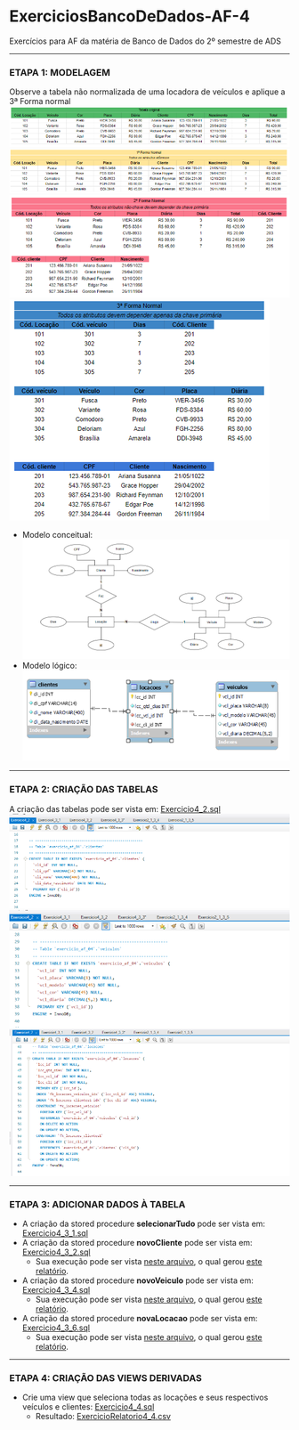 # ExerciciosBancoDeDados-AF-4
Exercícios para AF da matéria de Banco de Dados do 2º semestre de ADS

--- 
### ETAPA 1: MODELAGEM
Observe a tabela não normalizada de uma locadora de veículos e aplique a 3ª Forma normal<br>
![Exercicio4_1_1_0.png](https://github.com/YasminBrazASilva/ExerciciosBancoDeDados-AF-4/blob/main/Exercicio4_1_1_0.png)<br>
![Exercicio4_1_1_1.png](https://github.com/YasminBrazASilva/ExerciciosBancoDeDados-AF-4/blob/main/Exercicio4_1_1_1.png)<br>
![Exercicio4_1_1_2.png](https://github.com/YasminBrazASilva/ExerciciosBancoDeDados-AF-4/blob/main/Exercicio4_1_1_2.png)<br>
![Exercicio4_1_1_3.png](https://github.com/YasminBrazASilva/ExerciciosBancoDeDados-AF-4/blob/main/Exercicio4_1_1_3.png)<br>

* Modelo conceitual: <br>
   ![ExercicioModeloConceitual4_1_2.png](https://github.com/YasminBrazASilva/ExerciciosBancoDeDados-AF-4/blob/main/ExercicioModeloConceitual4_1_2.png)<br>
* Modelo lógico: <br>
   ![ExercicioModeloLogico4_1_2.png](https://github.com/YasminBrazASilva/ExerciciosBancoDeDados-AF-4/blob/main/ExercicioModeloLogico4_1_2.png)<br>

---
### ETAPA 2: CRIAÇÃO DAS TABELAS

A criação das tabelas pode ser vista em: [Exercicio4_2.sql](https://github.com/YasminBrazASilva/ExerciciosBancoDeDados-AF-4/blob/main/Exercicio4_2.sql) <br> 
  ![ExercicioTela4_2_1.png](https://github.com/YasminBrazASilva/ExerciciosBancoDeDados-AF-4/blob/main/ExercicioTela4_2_1.png)
  ![ExercicioTela4_2_2.png](https://github.com/YasminBrazASilva/ExerciciosBancoDeDados-AF-4/blob/main/ExercicioTela4_2_2.png)
  ![ExercicioTela4_2_3.png](https://github.com/YasminBrazASilva/ExerciciosBancoDeDados-AF-4/blob/main/ExercicioTela4_2_3.png)

---
### ETAPA 3: ADICIONAR DADOS À TABELA
  * A criação da stored procedure **selecionarTudo** pode ser vista em: [Exercicio4_3_1.sql](https://github.com/YasminBrazASilva/ExerciciosBancoDeDados-AF-4/blob/main/Exercicio4_3_1.sql) <br>
  * A criação da stored procedure **novoCliente** pode ser vista em: [Exercicio4_3_2.sql](https://github.com/YasminBrazASilva/ExerciciosBancoDeDados-AF-4/blob/main/Exercicio4_3_2.sql) <br>
    * Sua execução pode ser vista [neste arquivo](https://github.com/YasminBrazASilva/ExerciciosBancoDeDados-AF-4/blob/main/Exercicio4_3_3.sql), o qual gerou [este relatório](https://github.com/YasminBrazASilva/ExerciciosBancoDeDados-AF-4/blob/main/ExercicioRelatorio4_3_3.csv). <br>
  * A criação da stored procedure **novoVeiculo** pode ser vista em: [Exercicio4_3_4.sql](https://github.com/YasminBrazASilva/ExerciciosBancoDeDados-AF-4/blob/main/Exercicio4_3_4.sql) <br>
    * Sua execução pode ser vista [neste arquivo](https://github.com/YasminBrazASilva/ExerciciosBancoDeDados-AF-4/blob/main/Exercicio4_3_5.sql), o qual gerou [este relatório](https://github.com/YasminBrazASilva/ExerciciosBancoDeDados-AF-4/blob/main/ExercicioRelatorio4_3_5.csv). <br>
  * A criação da stored procedure **novaLocacao** pode ser vista em: [Exercicio4_3_6.sql](https://github.com/YasminBrazASilva/ExerciciosBancoDeDados-AF-4/blob/main/Exercicio4_3_6.sql) <br>
    * Sua execução pode ser vista [neste arquivo](https://github.com/YasminBrazASilva/ExerciciosBancoDeDados-AF-4/blob/main/Exercicio4_3_7.sql), o qual gerou [este relatório](https://github.com/YasminBrazASilva/ExerciciosBancoDeDados-AF-4/blob/main/ExercicioRelatorio4_3_7.csv). <br> 

--- 

### ETAPA 4: CRIAÇÃO DAS VIEWS DERIVADAS
* Crie uma view que seleciona todas as locações e seus respectivos veículos e clientes: [Exercicio4_4.sql](https://github.com/YasminBrazASilva/ExerciciosBancoDeDados-AF-4/blob/main/Exercicio4_4.sql)
    * Resultado: [ExercicioRelatorio4_4.csv](https://github.com/YasminBrazASilva/ExerciciosBancoDeDados-AF-4/blob/main/ExercicioRelatorio4_4_1.csv) 
